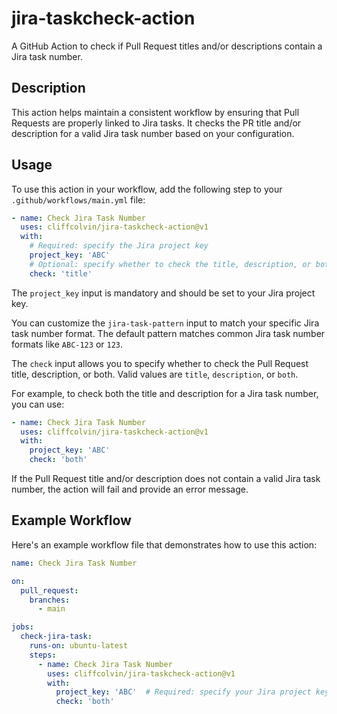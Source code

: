 # jira-taskcheck-action

A GitHub Action to check if Pull Request titles and/or descriptions contain a Jira task number.

## Description

This action helps maintain a consistent workflow by ensuring that Pull Requests are properly linked to Jira tasks. It checks the PR title and/or description for a valid Jira task number based on your configuration.

## Usage

To use this action in your workflow, add the following step to your `.github/workflows/main.yml` file:

```yaml
- name: Check Jira Task Number
  uses: cliffcolvin/jira-taskcheck-action@v1
  with:
    # Required: specify the Jira project key
    project_key: 'ABC'
    # Optional: specify whether to check the title, description, or both
    check: 'title'
```

The `project_key` input is mandatory and should be set to your Jira project key.

You can customize the `jira-task-pattern` input to match your specific Jira task number format. The default pattern matches common Jira task number formats like `ABC-123` or `123`.

The `check` input allows you to specify whether to check the Pull Request title, description, or both. Valid values are `title`, `description`, or `both`.

For example, to check both the title and description for a Jira task number, you can use:

```yaml
- name: Check Jira Task Number
  uses: cliffcolvin/jira-taskcheck-action@v1
  with:
    project_key: 'ABC'
    check: 'both'
```

If the Pull Request title and/or description does not contain a valid Jira task number, the action will fail and provide an error message.

## Example Workflow

Here's an example workflow file that demonstrates how to use this action:
```yaml
name: Check Jira Task Number

on:
  pull_request:
    branches:
      - main

jobs:
  check-jira-task:
    runs-on: ubuntu-latest
    steps:
      - name: Check Jira Task Number
        uses: cliffcolvin/jira-taskcheck-action@v1
        with:
          project_key: 'ABC'  # Required: specify your Jira project key
          check: 'both'
```